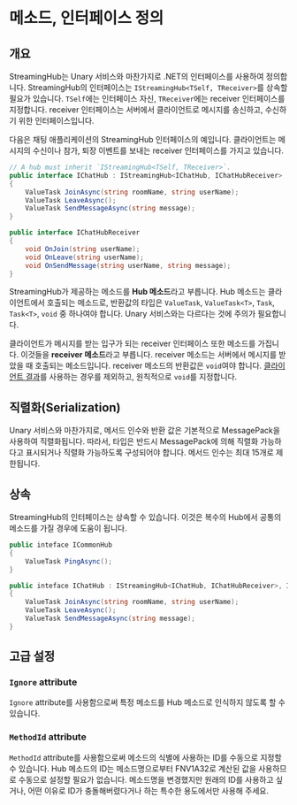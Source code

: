# 메소드, 인터페이스 정의

## 개요
StreamingHub는 Unary 서비스와 마찬가지로 .NET의 인터페이스를 사용하여 정의합니다. StreamingHub의 인터페이스는 `IStreamingHub<TSelf, TReceiver>`를 상속할 필요가 있습니다. `TSelf`에는 인터페이스 자신, `TReceiver`에는 receiver 인터페이스를 지정합니다. receiver 인터페이스는 서버에서 클라이언트로 메시지를 송신하고, 수신하기 위한 인터페이스입니다.

다음은 채팅 애플리케이션의 StreamingHub 인터페이스의 예입니다. 클라이언트는 메시지의 수신이나 참가, 퇴장 이벤트를 보내는 receiver 인터페이스를 가지고 있습니다.

```csharp
// A hub must inherit `IStreamingHub<TSelf, TReceiver>`.
public interface IChatHub : IStreamingHub<IChatHub, IChatHubReceiver>
{
    ValueTask JoinAsync(string roomName, string userName);
    ValueTask LeaveAsync();
    ValueTask SendMessageAsync(string message);
}

public interface IChatHubReceiver
{
    void OnJoin(string userName);
    void OnLeave(string userName);
    void OnSendMessage(string userName, string message);
}
```

StreamingHub가 제공하는 메소드를 **Hub 메소드**라고 부릅니다. Hub 메소드는 클라이언트에서 호출되는 메소드로, 반환값의 타입은 `ValueTask`, `ValueTask<T>`, `Task`, `Task<T>`, `void` 중 하나여야 합니다. Unary 서비스와는 다르다는 것에 주의가 필요합니다.

클라이언트가 메시지를 받는 입구가 되는 receiver 인터페이스 또한 메소드를 가집니다. 이것들을 **receiver 메소드**라고 부릅니다. receiver 메소드는 서버에서 메시지를 받았을 때 호출되는 메소드입니다. receiver 메소드의 반환값은 `void`여야 합니다. [클라이언트 결과](client-results)를 사용하는 경우를 제외하고, 원칙적으로 `void`를 지정합니다.

## 직렬화(Serialization)
Unary 서비스와 마찬가지로, 메서드 인수와 반환 값은 기본적으로 MessagePack을 사용하여 직렬화됩니다. 따라서, 타입은 반드시 MessagePack에 의해 직렬화 가능하다고 표시되거나 직렬화 가능하도록 구성되어야 합니다. 메서드 인수는 최대 15개로 제한됩니다.

## 상속
StreamingHub의 인터페이스는 상속할 수 있습니다. 이것은 복수의 Hub에서 공통의 메소드를 가질 경우에 도움이 됩니다.

```csharp
public inteface ICommonHub
{
    ValueTask PingAsync();
}

public inteface IChatHub : IStreamingHub<IChatHub, IChatHubReceiver>, ICommonHub
{
    ValueTask JoinAsync(string roomName, string userName);
    ValueTask LeaveAsync();
    ValueTask SendMessageAsync(string message);
}
```

## 고급 설정

### `Ignore` attribute
`Ignore` attribute를 사용함으로써 특정 메소드를 Hub 메소드로 인식하지 않도록 할 수 있습니다.


### `MethodId` attribute
`MethodId` attribute를 사용함으로써 메소드의 식별에 사용하는 ID를 수동으로 지정할 수 있습니다. Hub 메소드의 ID는 메소드명으로부터 FNV1A32로 계산된 값을 사용하므로 수동으로 설정할 필요가 없습니다. 메소드명을 변경했지만 원래의 ID를 사용하고 싶거나, 어떤 이유로 ID가 충돌해버렸다거나 하는 특수한 용도에서만 사용해 주세요.
